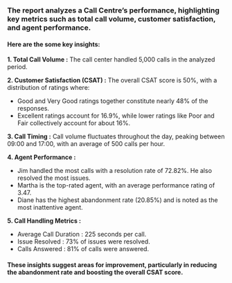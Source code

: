### The report analyzes a Call Centre’s performance, highlighting key metrics such as total call volume, customer satisfaction, and agent performance.

#### Here are the some key insights:
**1. Total Call Volume :** The call center handled 5,000 calls in the analyzed period.

**2. Customer Satisfaction (CSAT) :** The overall CSAT score is 50%, with a distribution of ratings where:
  - Good and Very Good ratings together constitute nearly 48% of the responses.
  - Excellent ratings account for 16.9%, while lower ratings like Poor and Fair collectively account for about 16%.

**3. Call Timing :** Call volume fluctuates throughout the day, peaking between 09:00 and 17:00, with an average of 500 calls per hour.

**4. Agent Performance :**
  - Jim handled the most calls with a resolution rate of 72.82%. He also resolved the most issues.
  - Martha is the top-rated agent, with an average performance rating of 3.47.
  - Diane has the highest abandonment rate (20.85%) and is noted as the most inattentive agent.

**5. Call Handling Metrics :**
  - Average Call Duration : 225 seconds per call.
  - Issue Resolved : 73% of issues were resolved.
  - Calls Answered : 81% of calls were answered.

#### These insights suggest areas for improvement, particularly in reducing the abandonment rate and boosting the overall CSAT score.
